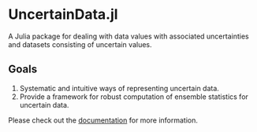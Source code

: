 # UncertainData.jl
A Julia package for dealing with data values with associated uncertainties and datasets consisting of uncertain values.

## Goals

1. Systematic and intuitive ways of representing uncertain data.
2. Provide a framework for robust computation of ensemble statistics for uncertain data.


Please check out the [documentation](https://kahaaga.github.io/UncertainData.jl/dev) for more information.
